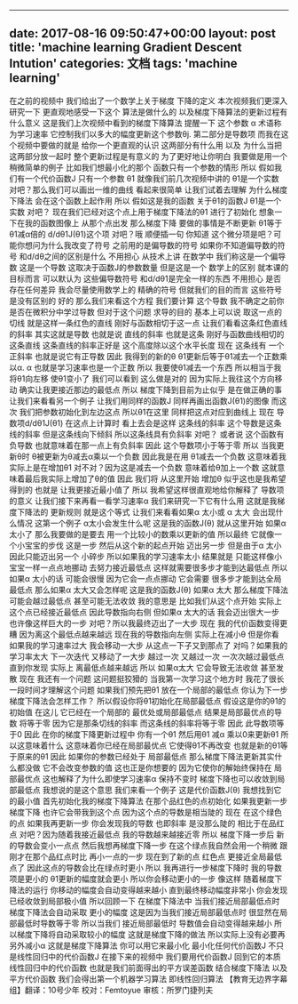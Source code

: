 
---
date: 2017-08-16 09:50:47+00:00
layout: post
title: 'machine learning Gradient Descent Intution'
categories: 文档
tags:  'machine learning'
---

在之前的视频中  我们给出了一个数学上关于梯度 下降的定义 本次视频我们更深入研究一下 更直观地感受一下这个 算法是做什么的 以及梯度下降算法的更新过程有什么意义 这是我们上次视频中看到的梯度下降算法 提醒一下 这个参数 α  术语称为学习速率 它控制我们以多大的幅度更新这个参数θj. 第二部分是导数项   而我在这个视频中要做的就是 给你一个更直观的认识 这两部分有什么用 以及 为什么当把 这两部分放一起时 整个更新过程是有意义的  为了更好地让你明白 我要做是用一个稍微简单的例子 比如我们想最小化的那个 函数只有一个参数的情形 所以 假如我们有一个代价函数J 只有一个参数 θ1  就像我们前几次视频中讲的 θ1是一个实数 对吧？那么我们可以画出一维的曲线 看起来很简单 让我们试着去理解 为什么梯度下降法 会在这个函数上起作用 所以 假如这是我的函数 关于θ1的函数J θ1是一个实数 对吧？ 现在我们已经对这个点上用于梯度下降法的θ1 进行了初始化 想象一下在我的函数图像上 从那个点出发 那么梯度下降 要做的事情是不断更新 θ1等于θ1减α倍的 d/dθ1J(θ1)这个项 对吧？哦 顺便插一句 你知道 这个微分项是吧？可能你想问为什么我改变了符号 之前用的是偏导数的符号 如果你不知道偏导数的符号 和d/dθ之间的区别是什么 不用担心 从技术上讲 在数学中 我们称这是一个偏导数 这是一个导数 这取决于函数J的参数数量 但是这是一个 数学上的区别 就本课的目标而言 可以默认为 这些偏导数符号 和d/dθ1是完全一样的东西 不用担心 是否存在任何差异 我会尽量使用数学上的 精确的符号 但就我们的目的而言 这些符号是没有区别的 好的 那么我们来看这个方程 我们要计算 这个导数 我不确定之前你是否在微积分中学过导数 但对于这个问题 求导的目的 基本上可以说 取这一点的切线 就是这样一条红色的直线 刚好与函数相切于这一点 让我们看看这条红色直线的斜率 其实这就是导数 也就是说 直线的斜率 也就是这条 刚好与函数曲线相切的这条直线 这条直线的斜率正好是 这个高度除以这个水平长度 现在 这条线有 一个正斜率 也就是说它有正导数 因此 我得到的新的θ θ1更新后等于θ1减去一个正数乘以α. α 也就是学习速率也是一个正数 所以 我要使θ1减去一个东西 所以相当于我将θ1向左移 使θ1变小了 我们可以看到 这么做是对的 因为实际上我往这个方向移动 确实让我更接近那边的最低点 所以 梯度下降到目前为止似乎 是在做正确的事 让我们来看看另一个例子 让我们用同样的函数J 同样再画出函数J(θ1)的图像 而这次 我们把参数初始化到左边这点 所以θ1在这里 同样把这点对应到曲线上 现在 导数项d/dθ1J(θ1) 在这点上计算时 看上去会是这样 这条线的斜率 这个导数是这条线的斜率 但是这条线向下倾斜 所以这条线具有负斜率 对吧？ 或者说 这个函数有负导数 也就意味着在那一点上有负斜率 因此 这个导数项小于等于零  所以 当我更新θ时 θ被更新为θ减去α乘以一个负数 因此我是在用 θ1减去一个负数 这意味着我实际上是在增加θ1 对不对？因为这是减去一个负数 意味着给θ加上一个数 这就意味着最后我实际上增加了θ的值 因此 我们将 从这里开始 增加θ 似乎这也是我希望得到的 也就是 让我更接近最小值了 所以 我希望这样很直观地给你解释了 导数项的意义 让我们接下来再看一看学习速率α 我们来研究一下它有什么用 这就是我梯度下降法的 更新规则 就是这个等式 让我们来看看如果α 太小或 α 太大 会出现什么情况 这第一个例子 α太小会发生什么呢 这是我的函数J(θ) 就从这里开始 如果α太小了 那么我要做的是要去 用一个比较小的数乘以更新的值 所以最终 它就像一个小宝宝的步伐 这是一步  然后从这个新的起点开始 迈出另一步 但是由于α 太小 因此只能迈出另一个 小碎步 所以如果我的学习速率太小 结果就是 只能这样像小宝宝一样一点点地挪动 去努力接近最低点 这样就需要很多步才能到达最低点 所以如果α 太小的话 可能会很慢 因为它会一点点挪动 它会需要 很多步才能到达全局最低点 那么如果α 太大又会怎样呢 这是我的函数J(θ) 如果α 太大 那么梯度下降法可能会越过最低点 甚至可能无法收敛 我的意思是 比如我们从这个点开始 实际上这个点已经接近最低点  因此导数指向右侧 但如果α 太大的话 我会迈出很大一步 也许像这样巨大的一步 对吧？所以我最终迈出了一大步 现在 我的代价函数变得更糟 因为离这个最低点越来越远 现在我的导数指向左侧 实际上在减小θ 但是你看 如果我的学习速率过大 我会移动一大步 从这点一下子又到那点了 对吗？如果我的学习率太大 下一次迭代 又移动了一大步 越过一次 又越过一次 一次次越过最低点 直到你发现 实际上 离最低点越来越远 所以 如果α太大 它会导致无法收敛 甚至发散 现在 我还有一个问题 这问题挺狡猾的 当我第一次学习这个地方时 我花了很长一段时间才理解这个问题 如果我们预先把θ1 放在一个局部的最低点 你认为下一步梯度下降法会怎样工作？ 所以假设你将θ1初始化在局部最低点 假设这是你的θ1的初始值 在这儿 它已经在一个局部的 最优处或局部最低点 结果是局部最优点的导数 将等于零 因为它是那条切线的斜率 而这条线的斜率将等于零 因此 此导数项等于0 因此 在你的梯度下降更新过程中 你有一个θ1 然后用θ1 减α 乘以0来更新θ1  所以这意味着什么 这意味着你已经在局部最优点 它使得θ1不再改变 也就是新的θ1等于原来的θ1  因此 如果你的参数已经处于 局部最低点 那么梯度下降法更新其实什么都没做 它不会改变参数的值 这也正是你想要的 因为它使你的解始终保持在 局部最优点 这也解释了为什么即使学习速率α 保持不变时 梯度下降也可以收敛到局部最低点 我想说的是这个意思 我们来看一个例子 这是代价函数J(θ) 我想找到它的最小值 首先初始化我的梯度下降算法 在那个品红色的点初始化 如果我更新一步梯度下降 也许它会带我到这个点 因为这个点的导数是相当陡的 现在 在这个绿色的点 如果我再更新一步 你会发现我的导数 也即斜率 是没那么陡的 相比于在品红点 对吧？因为随着我接近最低点 我的导数越来越接近零 所以 梯度下降一步后 新的导数会变小一点点 然后我想再梯度下降一步 在这个绿点我自然会用一个稍微 跟刚才在那个品红点时比 再小一点的一步 现在到了新的点 红色点 更接近全局最低点了 因此这点的导数会比在绿点时更小 所以 我再进行一步梯度下降时 我的导数项是更小的 θ1更新的幅度就会更小 所以你会移动更小的一步 像这样 随着梯度下降法的运行 你移动的幅度会自动变得越来越小 直到最终移动幅度非常小 你会发现 已经收敛到局部极小值 所以回顾一下 在梯度下降法中 当我们接近局部最低点时 梯度下降法会自动采取 更小的幅度 这是因为当我们接近局部最低点时 很显然在局部最低时导数等于零 所以当我们 接近局部最低时 导数值会自动变得越来越小 所以梯度下降将自动采取较小的幅度 这就是梯度下降的做法 所以实际上没有必要再另外减小α 这就是梯度下降算法 你可以用它来最小化 最小化任何代价函数J 不只是线性回归中的代价函数J 在接下来的视频中 我们要用代价函数J 回到它的本质 线性回归中的代价函数 也就是我们前面得出的平方误差函数 结合梯度下降法 以及平方代价函数 我们会得出第一个机器学习算法 即线性回归算法
【教育无边界字幕组】翻译：10号少年  校对：Femtoyue  审核：所罗门捷列夫